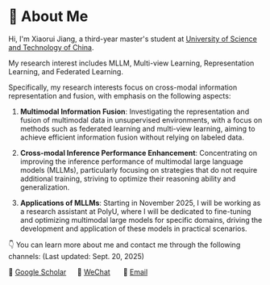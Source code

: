 # 👀 About Me

Hi, I'm Xiaorui Jiang, a third-year master's student at [University of Science and Technology of China](https://www.ustc.edu.cn/).

My research interest includes MLLM, Multi-view Learning, Representation Learning, and Federated Learning. 

[//]: # (I am currently seeking a PhD position and I hope to continue my research in the areas mentioned above.)
Specifically, my research interests focus on cross-modal information representation and fusion, with emphasis on the following aspects:

1. **Multimodal Information Fusion**: Investigating the representation and fusion of multimodal data in unsupervised environments, with a focus on methods such as federated learning and multi-view learning, aiming to achieve efficient information fusion without relying on labeled data.

2. **Cross-modal Inference Performance Enhancement**: Concentrating on improving the inference performance of multimodal large language models (MLLMs), particularly focusing on strategies that do not require additional training, striving to optimize their reasoning ability and generalization.

4. **Applications of MLLMs**: Starting in November 2025, I will be working as a research assistant at PolyU, where I will be dedicated to fine-tuning and optimizing multimodal large models for specific domains, driving the development and application of these models in practical scenarios.


👇 You can learn more about me and contact me through the following channels: (Last updated: Sept. 20, 2025)

📖 [Google Scholar](https://scholar.google.com/citations?user=DAJ7HogAAAAJ&hl=zh-CN)      💬 <a href="./images/wechat.jpg" target="_blank">WeChat</a>        📧 <a href="mailto:xrjiang@mail.ustc.edu.cn">Email</a>


